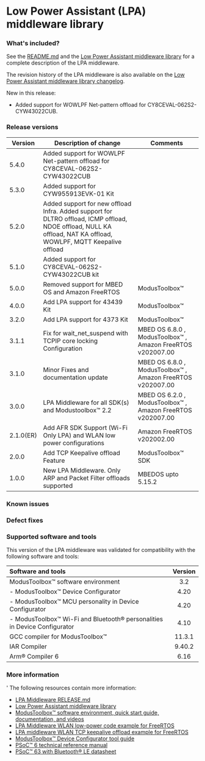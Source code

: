 # Low Power Assistant (LPA) middleware library

### What's included?

See the [README.md](./README.md) and the [Low Power Assistant middleware library](https://infineon.github.io/lpa/api_reference_manual/html/index.html) for a complete description of the LPA middleware.

The revision history of the LPA middleware is also available on the [Low Power Assistant middleware library changelog](https://infineon.github.io/lpa/api_reference_manual/html/index.html#group_lpa_changelog).

New in this release:

- Added support for WOWLPF Net-pattern offload for CY8CEVAL-062S2-CYW43022CUB.


### Release versions

|  Version         | Description of change                                                  | Comments                                                 |
| ---------------- | ---------------------------------------------------------------------- | -------------------------------------------------------------- |
| 5.4.0            | Added support for WOWLPF Net-pattern offload for CY8CEVAL-062S2-CYW43022CUB         | |
| 5.3.0            | Added support for CYW955913EVK-01 Kit         | |
| 5.2.0            | Added support for new offload Infra. Added support for DLTRO offload, ICMP offload, NDOE offload, NULL KA offload, NAT KA offload, WOWLPF, MQTT Keepalive offload         | |
| 5.1.0            | Added support for CY8CEVAL-062S2-CYW43022CUB kit                       | |
| 5.0.0            | Removed support for MBED OS and Amazon FreeRTOS                        | ModusToolbox&trade;                                               |
| 4.0.0            | Add LPA support for 43439 Kit                                          | ModusToolbox&trade;                                               |
| 3.2.0            | Add LPA support for 4373 Kit                                           | ModusToolbox&trade;                                               |
| 3.1.1            | Fix for wait_net_suspend with TCPIP core locking Configuration         | MBED OS 6.8.0 , ModusToolbox&trade; , Amazon FreeRTOS v202007.00  |
| 3.1.0            | Minor Fixes and documentation update                                   | MBED OS 6.8.0 , ModusToolbox&trade; , Amazon FreeRTOS v202007.00  |
| 3.0.0            | LPA Middleware for all SDK(s) and Modustoolbox&trade; 2.2              | MBED OS 6.2.0 , ModusToolbox&trade; , Amazon FreeRTOS v202007.00  |
| 2.1.0(ER)        | Add AFR SDK Support (Wi-Fi Only LPA) and WLAN low power configurations | Amazon FreeRTOS v202002.00                                     |
| 2.0.0            | Add TCP Keepalive offload Feature                                      | ModusToolbox&trade; SDK                                          |
| 1.0.0            | New LPA Middleware. Only ARP and Packet Filter offloads supported      | MBEDOS upto 5.15.2                                             |

### Known issues

### Defect fixes

### Supported software and tools

This version of the LPA middleware was validated for compatibility with the following software and tools:

| Software and tools                                                                  | Version   |
| :---                                                                                | :------:  |
| ModusToolbox&trade; software environment                                            |   3.2     |
| - ModusToolbox&trade; Device Configurator                                           |   4.20    |
| - ModusToolbox&trade; MCU personality in Device Configurator                        |   4.20    |
| - ModusToolbox&trade; Wi-Fi and Bluetooth&reg; personalities in Device Configurator |   4.10    |
| GCC compiler for ModusToolbox&trade;                                                |   11.3.1  |
| IAR Compiler                                                                        |   9.40.2  |
| Arm&reg; Compiler 6                                                                 |   6.16    |

### More information
'
The following resources contain more information:
- [LPA Middleware RELEASE.md](./RELEASE.md)
- [Low Power Assistant middleware library](https://infineon.github.io/lpa/api_reference_manual/html/index.html)
- [ModusToolbox&trade; software environment, quick start guide, documentation, and videos](https://www.infineon.com/modustoolbox)
- [LPA Middleware WLAN low-power code example for FreeRTOS](https://github.com/Infineon/mtb-example-anycloud-wlan-lowpower)
- [LPA middleware WLAN TCP keepalive offload example for FreeRTOS](https://github.com/Infineon/mtb-example-anycloud-offload-tcp-keepalive)
- [ModusToolbox&trade; Device Configurator tool guide](https://www.infineon.com/dgdl/Infineon-ModusToolbox_Device_Configurator_4.20_User_Guide-UserManual-v01_00-EN.pdf?fileId=8ac78c8c8d2fe47b018e0ea9a6727916&redirId=180683)
- [PSoC&trade; 6 technical reference manual](https://www.infineon.com/dgdl/Infineon-PSoC_6_MCU_PSoC_63_with_BLE_Architecture_Technical_Reference_Manual-AdditionalTechnicalInformation-v11_00-EN.pdf?fileId=8ac78c8c7d0d8da4017d0f946fea01ca&utm_source=cypress&utm_medium=referral&utm_campaign=202110_globe_en_all_integration-technical_reference_manual&redirId=TRM148)
- [PSoC&trade; 63 with Bluetooth&reg; LE datasheet](https://www.infineon.com/dgdl/Infineon-PSoC_6_MCU_PSoC_63_with_BLE_Datasheet_Programmable_System-on-Chip_(PSoC)-DataSheet-v16_00-EN.pdf?fileId=8ac78c8c7d0d8da4017d0ee4efe46c37&utm_source=cypress&utm_medium=referral&utm_campaign=202110_globe_en_all_integration-datasheet&redirId=VL4079)
